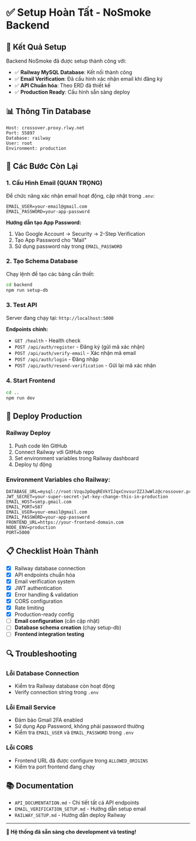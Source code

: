 # ✅ Setup Hoàn Tất - NoSmoke Backend

## 🎉 Kết Quả Setup

Backend NoSmoke đã được setup thành công với:

- ✅ **Railway MySQL Database**: Kết nối thành công
- ✅ **Email Verification**: Đã cấu hình xác nhận email khi đăng ký
- ✅ **API Chuẩn hóa**: Theo ERD đã thiết kế
- ✅ **Production Ready**: Cấu hình sẵn sàng deploy

## 📊 Thông Tin Database

```
Host: crossover.proxy.rlwy.net
Port: 55897
Database: railway
User: root
Environment: production
```

## 🔧 Các Bước Còn Lại

### 1. Cấu Hình Email (QUAN TRỌNG)

Để chức năng xác nhận email hoạt động, cập nhật trong `.env`:

```env
EMAIL_USER=your-email@gmail.com
EMAIL_PASSWORD=your-app-password
```

**Hướng dẫn tạo App Password:**
1. Vào Google Account → Security → 2-Step Verification
2. Tạo App Password cho "Mail"
3. Sử dụng password này trong `EMAIL_PASSWORD`

### 2. Tạo Schema Database

Chạy lệnh để tạo các bảng cần thiết:

```bash
cd backend
npm run setup-db
```

### 3. Test API

Server đang chạy tại: `http://localhost:5000`

**Endpoints chính:**
- `GET /health` - Health check
- `POST /api/auth/register` - Đăng ký (gửi mã xác nhận)
- `POST /api/auth/verify-email` - Xác nhận mã email
- `POST /api/auth/login` - Đăng nhập
- `POST /api/auth/resend-verification` - Gửi lại mã xác nhận

### 4. Start Frontend

```bash
cd ..
npm run dev
```

## 🚀 Deploy Production

### Railway Deploy
1. Push code lên GitHub
2. Connect Railway với GitHub repo
3. Set environment variables trong Railway dashboard
4. Deploy tự động

### Environment Variables cho Railway:
```env
DATABASE_URL=mysql://root:VzquJpOqqREVkYIJqxCnvsurZZJJwWlz@crossover.proxy.rlwy.net:55897/railway
JWT_SECRET=your-super-secret-jwt-key-change-this-in-production
EMAIL_HOST=smtp.gmail.com
EMAIL_PORT=587
EMAIL_USER=your-email@gmail.com
EMAIL_PASSWORD=your-app-password
FRONTEND_URL=https://your-frontend-domain.com
NODE_ENV=production
PORT=5000
```

## 📋 Checklist Hoàn Thành

- [x] Railway database connection
- [x] API endpoints chuẩn hóa
- [x] Email verification system
- [x] JWT authentication
- [x] Error handling & validation
- [x] CORS configuration
- [x] Rate limiting
- [x] Production-ready config
- [ ] **Email configuration** (cần cập nhật)
- [ ] **Database schema creation** (chạy setup-db)
- [ ] **Frontend integration testing**

## 🔍 Troubleshooting

### Lỗi Database Connection
- Kiểm tra Railway database còn hoạt động
- Verify connection string trong `.env`

### Lỗi Email Service
- Đảm bảo Gmail 2FA enabled
- Sử dụng App Password, không phải password thường
- Kiểm tra `EMAIL_USER` và `EMAIL_PASSWORD` trong `.env`

### Lỗi CORS
- Frontend URL đã được configure trong `ALLOWED_ORIGINS`
- Kiểm tra port frontend đang chạy

## 📚 Documentation

- `API_DOCUMENTATION.md` - Chi tiết tất cả API endpoints
- `EMAIL_VERIFICATION_SETUP.md` - Hướng dẫn setup email
- `RAILWAY_SETUP.md` - Hướng dẫn deploy Railway

---

**🎯 Hệ thống đã sẵn sàng cho development và testing!**
